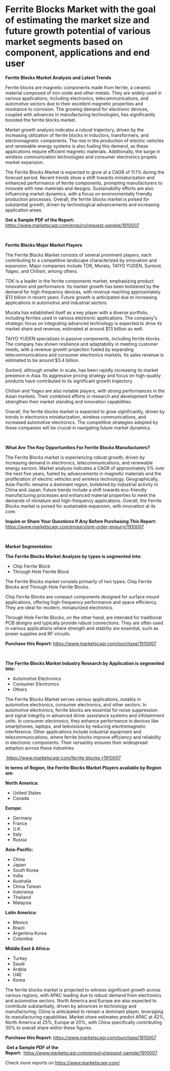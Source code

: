 <p><h1>Ferrite Blocks Market with the goal of estimating the market size and future growth potential of various market segments based on component, applications and end user</h1></p><p><strong>Ferrite Blocks Market Analysis and Latest Trends</strong></p>
<p><p>Ferrite blocks are magnetic components made from ferrite, a ceramic material composed of iron oxide and other metals. They are widely used in various applications, including electronics, telecommunications, and automotive sectors due to their excellent magnetic properties and resistance to corrosion. The growing demand for electronic devices, coupled with advances in manufacturing technologies, has significantly boosted the ferrite blocks market.</p><p>Market growth analysis indicates a robust trajectory, driven by the increasing utilization of ferrite blocks in inductors, transformers, and electromagnetic components. The rise in the production of electric vehicles and renewable energy systems is also fueling this demand, as these applications require efficient magnetic materials. Additionally, the surge in wireless communication technologies and consumer electronics propels market expansion.</p><p>The Ferrite Blocks Market is expected to grow at a CAGR of 11.1% during the forecast period. Recent trends show a shift towards miniaturization and enhanced performance of ferrite components, prompting manufacturers to innovate with new materials and designs. Sustainability efforts are also influencing market dynamics, with a focus on environmentally friendly production processes. Overall, the ferrite blocks market is poised for substantial growth, driven by technological advancements and increasing application areas.</p></p>
<p><strong>Get a Sample PDF of the Report:&nbsp;</strong> <a href="https://www.marketscagr.com/enquiry/request-sample/1910007?utm_campaign=3368&utm_medium=2&utm_source=Github&utm_content=ia&utm_term=06042025&utm_id=ferrite-blocks">https://www.marketscagr.com/enquiry/request-sample/1910007</a></p>
<p>&nbsp;</p>
<p><strong>Ferrite Blocks Major Market Players</strong></p>
<p><p>The Ferrite Blocks Market consists of several prominent players, each contributing to a competitive landscape characterized by innovation and expansion. Major companies include TDK, Murata, TAIYO YUDEN, Sunlord, Yageo, and Chilisin, among others.</p><p>TDK is a leader in the ferrite components market, emphasizing product innovation and performance. Its market growth has been bolstered by the demand for high-frequency devices, with revenue reaching approximately $13 billion in recent years. Future growth is anticipated due to increasing applications in automotive and industrial sectors.</p><p>Murata has established itself as a key player with a diverse portfolio, including ferrites used in various electronic applications. The company's strategic focus on integrating advanced technology is expected to drive its market share and revenue, estimated at around $13 billion as well.</p><p>TAIYO YUDEN specializes in passive components, including ferrite blocks. The company has shown resilience and adaptability in meeting customer needs, with a revenue growth projection fueled by expanding telecommunications and consumer electronics markets. Its sales revenue is estimated to be around $3.4 billion.</p><p>Sunlord, although smaller in scale, has been rapidly increasing its market presence in Asia. Its aggressive pricing strategy and focus on high-quality products have contributed to its significant growth trajectory.</p><p>Chilisin and Yageo are also notable players, with strong performances in the Asian markets. Their combined efforts in research and development further strengthen their market standing and innovation capabilities.</p><p>Overall, the ferrite blocks market is expected to grow significantly, driven by trends in electronics miniaturization, wireless communications, and increased automotive electronics. The competitive strategies adopted by these companies will be crucial in navigating future market dynamics.</p></p>
<p>&nbsp;</p>
<p><strong>What Are The Key Opportunities For Ferrite Blocks Manufacturers?</strong></p>
<p><p>The Ferrite Blocks market is experiencing robust growth, driven by increasing demand in electronics, telecommunications, and renewable energy sectors. Market analysis indicates a CAGR of approximately 5% over the next five years, fueled by advancements in magnetic materials and the proliferation of electric vehicles and wireless technology. Geographically, Asia-Pacific remains a dominant region, bolstered by industrial activity in China and Japan. Future trends include a shift towards eco-friendly manufacturing processes and enhanced material properties to meet the demands of miniature and high-frequency applications. Overall, the Ferrite Blocks market is poised for sustainable expansion, with innovation at its core.</p></p>
<p><strong>Inquire or Share Your Questions If Any Before Purchasing This Report:</strong> <a href="https://www.marketscagr.com/enquiry/pre-order-enquiry/1910007?utm_campaign=3368&utm_medium=2&utm_source=Github&utm_content=ia&utm_term=06042025&utm_id=ferrite-blocks">https://www.marketscagr.com/enquiry/pre-order-enquiry/1910007</a></p>
<p>&nbsp;</p>
<p><strong>Market Segmentation</strong></p>
<p><strong>The Ferrite Blocks Market Analysis by types is segmented into:</strong></p>
<p><ul><li>Chip Ferrite Block</li><li>Through Hole Ferrite Block</li></ul></p>
<p><p>The Ferrite Blocks market consists primarily of two types: Chip Ferrite Blocks and Through Hole Ferrite Blocks. </p><p>Chip Ferrite Blocks are compact components designed for surface mount applications, offering high-frequency performance and space efficiency. They are ideal for modern, miniaturized electronics. </p><p>Through Hole Ferrite Blocks, on the other hand, are intended for traditional PCB designs and typically provide robust connections. They are often used in various applications where strength and stability are essential, such as power supplies and RF circuits.</p></p>
<p><strong>Purchase this Report:&nbsp;</strong><a href="https://www.marketscagr.com/purchase/1910007?utm_campaign=3368&utm_medium=2&utm_source=Github&utm_content=ia&utm_term=06042025&utm_id=ferrite-blocks">https://www.marketscagr.com/purchase/1910007</a></p>
<p>&nbsp;</p>
<p><strong>The Ferrite Blocks Market Industry Research by Application is segmented into:</strong></p>
<p><ul><li>Automotive Electronics</li><li>Consumer Electronics</li><li>Others</li></ul></p>
<p><p>The Ferrite Blocks Market serves various applications, notably in automotive electronics, consumer electronics, and other sectors. In automotive electronics, ferrite blocks are essential for noise suppression and signal integrity in advanced driver assistance systems and infotainment units. In consumer electronics, they enhance performance in devices like smartphones, laptops, and televisions by reducing electromagnetic interference. Other applications include industrial equipment and telecommunications, where ferrite blocks improve efficiency and reliability in electronic components. Their versatility ensures their widespread adoption across these industries.</p></p>
<p><a href="https://www.marketscagr.com/ferrite-blocks-r1910007?utm_campaign=3368&utm_medium=2&utm_source=Github&utm_content=ia&utm_term=06042025&utm_id=ferrite-blocks">&nbsp;https://www.marketscagr.com/ferrite-blocks-r1910007</a></p>
<p><strong>In terms of Region, the Ferrite Blocks Market Players available by Region are:</strong></p>
<p>
    <p> <strong> North America: </strong>
        <ul>
            <li>United States</li>
            <li>Canada</li>
        </ul>
        </p> 
    <p> <strong> Europe: </strong>
        <ul>
            <li>Germany</li>
            <li>France</li>
            <li>U.K.</li>
            <li>Italy</li>
            <li>Russia</li>
        </ul>
        </p> 
    <p> <strong> Asia-Pacific: </strong>
        <ul>
            <li>China</li>
            <li>Japan</li>
            <li>South Korea</li>
            <li>India</li>
            <li>Australia</li>
            <li>China Taiwan</li>
            <li>Indonesia</li>
            <li>Thailand</li>
            <li>Malaysia</li>
        </ul>
        </p> 
    <p> <strong> Latin America: </strong>
        <ul>
            <li>Mexico</li>
            <li>Brazil</li>
            <li>Argentina Korea</li>
            <li>Colombia</li>
        </ul>
        </p> 
    <p> <strong> Middle East & Africa: </strong>
        <ul>
            <li>Turkey</li>
            <li>Saudi</li>
            <li>Arabia</li>
            <li>UAE</li>
            <li>Korea</li>
        </ul>
    </p>
    </p>
<p><p>The ferrite blocks market is projected to witness significant growth across various regions, with APAC leading due to robust demand from electronics and automotive sectors. North America and Europe are also expected to contribute substantially, driven by advances in technology and manufacturing. China is anticipated to remain a dominant player, leveraging its manufacturing capabilities. Market share estimates predict APAC at 42%, North America at 25%, Europe at 20%, with China specifically contributing 30% to overall share within these figures.</p></p>
<p><strong>Purchase this Report: </strong><a href="https://www.marketscagr.com/purchase/1910007?utm_campaign=3368&utm_medium=2&utm_source=Github&utm_content=ia&utm_term=06042025&utm_id=ferrite-blocks">https://www.marketscagr.com/purchase/1910007</a></p>
<p>&nbsp;<strong>Get a Sample PDF of the Report:&nbsp;&nbsp;</strong><a href="https://www.marketscagr.com/enquiry/request-sample/1910007?utm_campaign=3368&utm_medium=2&utm_source=Github&utm_content=ia&utm_term=06042025&utm_id=ferrite-blocks">https://www.marketscagr.com/enquiry/request-sample/1910007</a></p>
<p><strong></strong></p>
<p>Check more reports on <a href="https://www.marketscagr.com/?utm_campaign=3368&utm_medium=2&utm_source=Github&utm_content=ia&utm_term=06042025&utm_id=ferrite-blocks">https://www.marketscagr.com/</a></p>